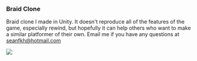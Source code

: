 ### Braid Clone

Braid clone I made in Unity. It doesn't reproduce all of the features of the game, especially rewind, but hopefully it can help others who want to make a similar platformer of their own. 
Email me if you have any questions at seanfkh@hotmail.com

[![](https://img.youtube.com/vi/rbfNWSgNDBU/0.jpg)](https://www.youtube.com/watch?v=rbfNWSgNDBU "")
